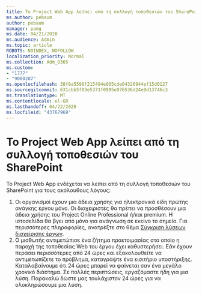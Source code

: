 ```yaml
---
title: Το Project Web App λείπει από τη συλλογή τοποθεσιών του SharePoint
ms.author: pebaum
author: pebaum
manager: pamg
ms.date: 04/21/2020
ms.audience: Admin
ms.topic: article
ROBOTS: NOINDEX, NOFOLLOW
localization_priority: Normal
ms.collection: Adm_O365
ms.custom:
- "1777"
- "9000207"
ms.openlocfilehash: 38f8a5590f215494e805cde04326944ef15d0127
ms.sourcegitcommit: 631cbb5f03e5371f0995e976536d24e9d13746c3
ms.translationtype: MT
ms.contentlocale: el-GR
ms.lasthandoff: 04/22/2020
ms.locfileid: "43767969"
---
```

# <a name="project-web-app-is-missing-from-the-sharepoint-site-collection"></a>Το Project Web App λείπει από τη συλλογή τοποθεσιών του SharePoint

Το Project Web App ενδέχεται να λείπει από τη συλλογή τοποθεσιών του SharePoint για τους ακόλουθους λόγους:

1. Οι οργανισμοί έχουν μια άδεια χρήσης για ηλεκτρονικά είδη πρώτης ανάγκης έργου μόνο. Οι διαχειριστές θα πρέπει να προσθέσουν μια άδεια χρήσης του Project Online Professional ή/και premium. Η ιστοσελίδα θα βγει από μόνο για ανάγνωση σε εκείνο το σημείο. Για περισσότερες πληροφορίες, ανατρέξτε στο θέμα [Σύγκριση λύσεων διαχείρισης έργων](https://products.office.com/project/compare-microsoft-project-management-software?tab=1).
2. Ο μισθωτής αντιμετώπισε ένα ζήτημα προετοιμασίας στο οποίο η παροχή της τοποθεσίας Web του έργου έχει καθυστερήσει. Εάν έχουν περάσει περισσότερες από 24 ώρες και εξακολουθείτε να αντιμετωπίζετε το πρόβλημα, καταγράψτε ένα εισιτήριο υποστήριξης. Καταλαβαίνουμε ότι 24 ώρες μπορεί να φαίνεται σαν ένα μεγάλο χρονικό διάστημα. Σε πολλές περιπτώσεις, εργαζόμαστε ήδη για μια λύση. Παρακαλώ δώστε μας τουλάχιστον 24 ώρες για να ολοκληρώσουμε μια λύση.
